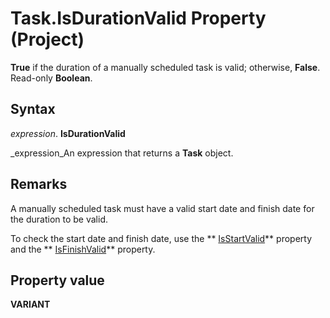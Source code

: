 
# Task.IsDurationValid Property (Project)

 **True** if the duration of a manually scheduled task is valid; otherwise, **False**. Read-only  **Boolean**.


## Syntax

 _expression_. **IsDurationValid**

 _expression_An expression that returns a  **Task** object.


## Remarks

A manually scheduled task must have a valid start date and finish date for the duration to be valid.

To check the start date and finish date, use the  ** [IsStartValid](6e5c90ab-7d7c-1f08-370c-8091d1a55aa6.md)** property and the ** [IsFinishValid](13981c95-28fc-7b2f-d8b2-5b235bbe684e.md)** property.


## Property value

 **VARIANT**

